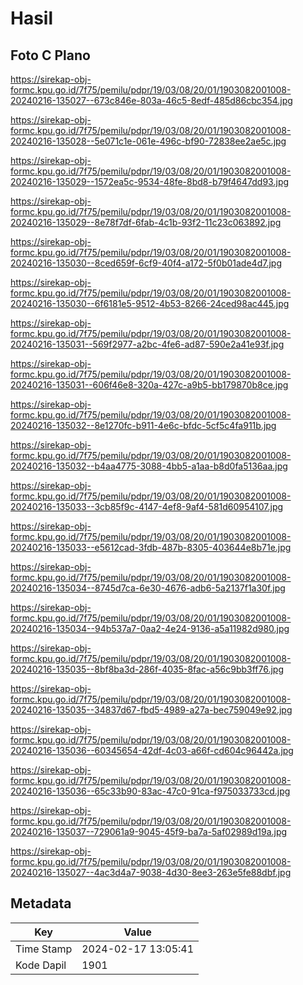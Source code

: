 # Hasil

## Foto C Plano

https://sirekap-obj-formc.kpu.go.id/7f75/pemilu/pdpr/19/03/08/20/01/1903082001008-20240216-135027--673c846e-803a-46c5-8edf-485d86cbc354.jpg

https://sirekap-obj-formc.kpu.go.id/7f75/pemilu/pdpr/19/03/08/20/01/1903082001008-20240216-135028--5e071c1e-061e-496c-bf90-72838ee2ae5c.jpg

https://sirekap-obj-formc.kpu.go.id/7f75/pemilu/pdpr/19/03/08/20/01/1903082001008-20240216-135029--1572ea5c-9534-48fe-8bd8-b79f4647dd93.jpg

https://sirekap-obj-formc.kpu.go.id/7f75/pemilu/pdpr/19/03/08/20/01/1903082001008-20240216-135029--8e78f7df-6fab-4c1b-93f2-11c23c063892.jpg

https://sirekap-obj-formc.kpu.go.id/7f75/pemilu/pdpr/19/03/08/20/01/1903082001008-20240216-135030--8ced659f-6cf9-40f4-a172-5f0b01ade4d7.jpg

https://sirekap-obj-formc.kpu.go.id/7f75/pemilu/pdpr/19/03/08/20/01/1903082001008-20240216-135030--6f6181e5-9512-4b53-8266-24ced98ac445.jpg

https://sirekap-obj-formc.kpu.go.id/7f75/pemilu/pdpr/19/03/08/20/01/1903082001008-20240216-135031--569f2977-a2bc-4fe6-ad87-590e2a41e93f.jpg

https://sirekap-obj-formc.kpu.go.id/7f75/pemilu/pdpr/19/03/08/20/01/1903082001008-20240216-135031--606f46e8-320a-427c-a9b5-bb179870b8ce.jpg

https://sirekap-obj-formc.kpu.go.id/7f75/pemilu/pdpr/19/03/08/20/01/1903082001008-20240216-135032--8e1270fc-b911-4e6c-bfdc-5cf5c4fa911b.jpg

https://sirekap-obj-formc.kpu.go.id/7f75/pemilu/pdpr/19/03/08/20/01/1903082001008-20240216-135032--b4aa4775-3088-4bb5-a1aa-b8d0fa5136aa.jpg

https://sirekap-obj-formc.kpu.go.id/7f75/pemilu/pdpr/19/03/08/20/01/1903082001008-20240216-135033--3cb85f9c-4147-4ef8-9af4-581d60954107.jpg

https://sirekap-obj-formc.kpu.go.id/7f75/pemilu/pdpr/19/03/08/20/01/1903082001008-20240216-135033--e5612cad-3fdb-487b-8305-403644e8b71e.jpg

https://sirekap-obj-formc.kpu.go.id/7f75/pemilu/pdpr/19/03/08/20/01/1903082001008-20240216-135034--8745d7ca-6e30-4676-adb6-5a2137f1a30f.jpg

https://sirekap-obj-formc.kpu.go.id/7f75/pemilu/pdpr/19/03/08/20/01/1903082001008-20240216-135034--94b537a7-0aa2-4e24-9136-a5a11982d980.jpg

https://sirekap-obj-formc.kpu.go.id/7f75/pemilu/pdpr/19/03/08/20/01/1903082001008-20240216-135035--8bf8ba3d-286f-4035-8fac-a56c9bb3ff76.jpg

https://sirekap-obj-formc.kpu.go.id/7f75/pemilu/pdpr/19/03/08/20/01/1903082001008-20240216-135035--34837d67-fbd5-4989-a27a-bec759049e92.jpg

https://sirekap-obj-formc.kpu.go.id/7f75/pemilu/pdpr/19/03/08/20/01/1903082001008-20240216-135036--60345654-42df-4c03-a66f-cd604c96442a.jpg

https://sirekap-obj-formc.kpu.go.id/7f75/pemilu/pdpr/19/03/08/20/01/1903082001008-20240216-135036--65c33b90-83ac-47c0-91ca-f975033733cd.jpg

https://sirekap-obj-formc.kpu.go.id/7f75/pemilu/pdpr/19/03/08/20/01/1903082001008-20240216-135037--729061a9-9045-45f9-ba7a-5af02989d19a.jpg

https://sirekap-obj-formc.kpu.go.id/7f75/pemilu/pdpr/19/03/08/20/01/1903082001008-20240216-135027--4ac3d4a7-9038-4d30-8ee3-263e5fe88dbf.jpg


## Metadata

| Key        | Value               |
| ---------- | ------------------- |
| Time Stamp | 2024-02-17 13:05:41 |
| Kode Dapil | 1901                |



